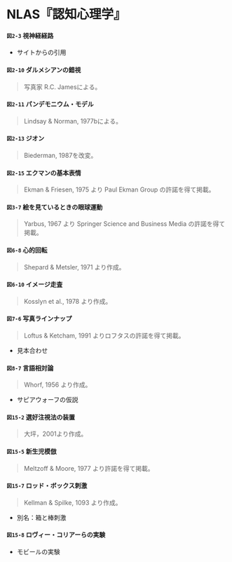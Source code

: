 # NLAS『認知心理学』


#### `図2-3` 視神経経路
+ サイトからの引用

#### `図2-10` ダルメシアンの錯視
> 写真家 R.C. Jamesによる。

#### `図2-11` パンデモニウム・モデル
> Lindsay & Norman, 1977bによる。

#### `図2-13` ジオン
> Biederman, 1987を改変。

#### `図2-15` エクマンの基本表情
> Ekman & Friesen, 1975 より Paul Ekman Group の許諾を得て掲載。

#### `図3-7` 絵を見ているときの眼球運動
> Yarbus, 1967 より Springer Science and Business Media の許諾を得て掲載。

#### `図6-8` 心的回転
> Shepard & Metsler, 1971 より作成。

#### `図6-10` イメージ走査
> Kosslyn et al., 1978 より作成。

#### `図7-6` 写真ラインナップ
> Loftus & Ketcham, 1991 よりロフタスの許諾を得て掲載。
+ 見本合わせ

#### `図8-7` 言語相対論
> Whorf, 1956 より作成。
+ サピアウォーフの仮説

#### `図15-2` 選好注視法の装置
> 大坪，2001より作成。

#### `図15-5` 新生児模倣
> Meltzoff & Moore, 1977 より許諾を得て掲載。

#### `図15-7` ロッド・ボックス刺激
> Kellman & Spilke, 1093 より作成。
+ 別名：箱と棒刺激

#### `図15-8` ロヴィー・コリアーらの実験
+ モビールの実験

